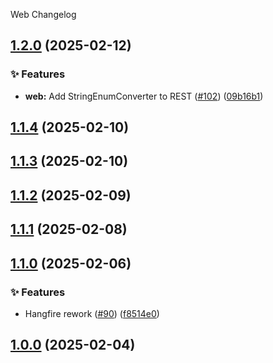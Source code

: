 Web Changelog
<a name="1.2.0"></a>
## [1.2.0](https://www.github.com/SaveApis/SaveApis.Core/releases/tag/v1.2.0) (2025-02-12)

### ✨ Features

* **web:** Add StringEnumConverter to REST ([#102](https://www.github.com/SaveApis/SaveApis.Core/issues/102)) ([09b16b1](https://www.github.com/SaveApis/SaveApis.Core/commit/09b16b1354ab3b02fe4f7c2a142b1eede11628cb))

<a name="1.1.4"></a>
## [1.1.4](https://www.github.com/SaveApis/SaveApis.Core/releases/tag/v1.1.4) (2025-02-10)

<a name="1.1.3"></a>
## [1.1.3](https://www.github.com/SaveApis/SaveApis.Core/releases/tag/v1.1.3) (2025-02-10)

<a name="1.1.2"></a>
## [1.1.2](https://www.github.com/SaveApis/SaveApis.Core/releases/tag/v1.1.2) (2025-02-09)

<a name="1.1.1"></a>
## [1.1.1](https://www.github.com/SaveApis/SaveApis.Core/releases/tag/v1.1.1) (2025-02-08)

<a name="1.1.0"></a>
## [1.1.0](https://www.github.com/SaveApis/SaveApis.Core/releases/tag/v1.1.0) (2025-02-06)

### ✨ Features

* Hangfire rework ([#90](https://www.github.com/SaveApis/SaveApis.Core/issues/90)) ([f8514e0](https://www.github.com/SaveApis/SaveApis.Core/commit/f8514e0fbf065deb63e335c231d87c4bb791a549))

<a name="1.0.0"></a>
## [1.0.0](https://www.github.com/SaveApis/SaveApis.Core/releases/tag/v1.0.0) (2025-02-04)

